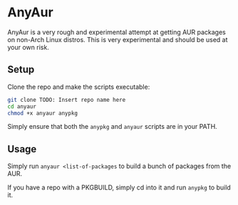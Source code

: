 # AnyAur
AnyAur is a very rough and experimental attempt at getting AUR packages on non-Arch Linux distros.
This is very experimental and should be used at your own risk.

## Setup    
Clone the repo and make the scripts executable:

```sh
git clone TODO: Insert repo name here
cd anyaur
chmod +x anyaur anypkg
```

Simply ensure that both the `anypkg` and `anyaur` scripts are in your PATH.

## Usage
Simply run `anyaur <list-of-packages` to build a bunch of packages from the AUR.

If you have a repo with a PKGBUILD, simply cd into it and run `anypkg` to build it.
